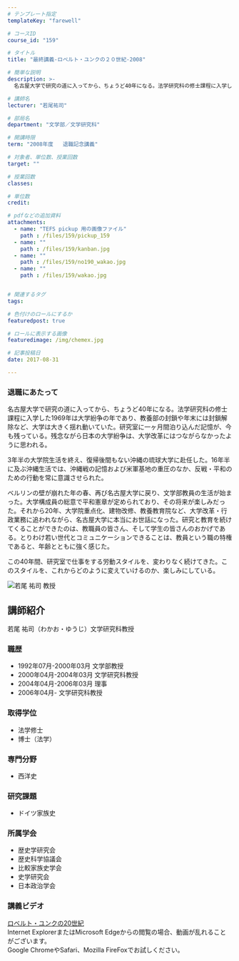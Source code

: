 ```yaml
---
# テンプレート指定
templateKey: "farewell"

# コースID
course_id: "159"

# タイトル
title: "最終講義-ロベルト・ユンクの２０世紀-2008"

# 簡単な説明
description: >-
  名古屋大学で研究の道に入ってから、ちょうど40年になる。法学研究科の修士課程に入学した1969年は大学紛争の年であり、教養部の封鎖や年末には封鎖解除など、大学は大きく揺れ動いていた。研究室に一ヶ月...

# 講師名
lecturer: "若尾祐司"

# 部局名
department: "文学部／文学研究科"

# 開講時限
term: "2008年度	退職記念講義"

# 対象者、単位数、授業回数
target: ""

# 授業回数
classes: 

# 単位数
credit: 

# pdfなどの追加資料
attachments: 
  - name: "TEFS pickup 用の画像ファイル" 
    path : /files/159/pickup_159
  - name: "" 
    path : /files/159/kanban.jpg
  - name: "" 
    path : /files/159/no190_wakao.jpg
  - name: "" 
    path : /files/159/wakao.jpg


# 関連するタグ
tags:

# 色付けのロールにするか
featuredpost: true

# ロールに表示する画像
featuredimage: /img/chemex.jpg

# 記事投稿日
date: 2017-08-31

---
```

### 退職にあたって

名古屋大学で研究の道に入ってから、ちょうど40年になる。法学研究科の修士課程に入学した1969年は大学紛争の年であり、教養部の封鎖や年末には封鎖解除など、大学は大きく揺れ動いていた。研究室に一ヶ月間泊り込んだ記憶が、今も残っている。残念ながら日本の大学紛争は、大学改革にはつながらなかったように思われる。 

3年半の大学院生活を終え、復帰後間もない沖縄の琉球大学に赴任した。16年半に及ぶ沖縄生活では、沖縄戦の記憶および米軍基地の重圧のなか、反戦・平和のための行動を常に意識させられた。 

ベルリンの壁が崩れた年の春、再び名古屋大学に戻り、文学部教員の生活が始まった。大学構成員の総意で平和憲章が定められており、その将来が楽しみだった。それから20年、大学院重点化、建物改修、教養教育院など、大学改革・行政業務に追われながら、名古屋大学に本当にお世話になった。研究と教育を続けてくることができたのは、教職員の皆さん、そして学生の皆さんのおかげである。とりわけ若い世代とコミュニケーションできることは、教員という職の特権であると、年齢とともに強く感じた。 

この40年間、研究室で仕事をする労動スタイルを、変わりなく続けてきた。このスタイルを、これからどのように変えていけるのか、楽しみにしている。

![若尾 祐司 教授](/files/159/wakao.jpg) 
## 講師紹介

若尾 祐司（わかお・ゆうじ）文学研究科教授 

### 職歴

  * 1992年07月-2000年03月 文学部教授 
  * 2000年04月-2004年03月 文学研究科教授
  * 2004年04月-2006年03月 理事
  * 2006年04月- 文学研究科教授

### 取得学位

  * 法学修士
  * 博士（法学）

### 専門分野

  * 西洋史

### 研究課題

  * ドイツ家族史

### 所属学会

  * 歴史学研究会
  * 歴史科学協議会
  * 比較家族史学会
  * 史学研究会
  * 日本政治学会
### 講義ビデオ

[ロベルト・ユンクの20世紀](http://nuvideo.media.nagoya-u.ac.jp/embed/3e78b7e52ff92b5fcdf05cec3d527570c9baf043)  
Internet ExplorerまたはMicrosoft Edgeからの閲覧の場合、動画が乱れることがございます。  
Google ChromeやSafari、Mozilla FireFoxでお試しください。